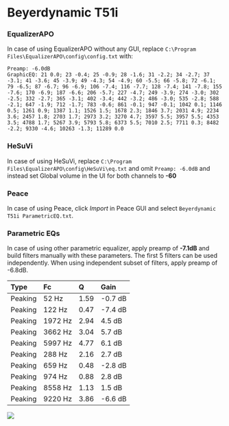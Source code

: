 # Beyerdynamic T51i

### EqualizerAPO
In case of using EqualizerAPO without any GUI, replace `C:\Program Files\EqualizerAPO\config\config.txt`
with:
```
Preamp: -6.0dB
GraphicEQ: 21 0.0; 23 -0.4; 25 -0.9; 28 -1.6; 31 -2.2; 34 -2.7; 37 -3.1; 41 -3.6; 45 -3.9; 49 -4.3; 54 -4.9; 60 -5.5; 66 -5.8; 72 -6.1; 79 -6.5; 87 -6.7; 96 -6.9; 106 -7.4; 116 -7.7; 128 -7.4; 141 -7.8; 155 -7.6; 170 -6.9; 187 -6.6; 206 -5.7; 227 -4.7; 249 -3.9; 274 -3.0; 302 -2.5; 332 -2.7; 365 -3.1; 402 -3.4; 442 -3.2; 486 -3.0; 535 -2.8; 588 -2.1; 647 -1.9; 712 -1.7; 783 -0.6; 861 -0.1; 947 -0.1; 1042 0.1; 1146 0.5; 1261 0.9; 1387 1.1; 1526 1.5; 1678 2.3; 1846 3.7; 2031 4.9; 2234 3.6; 2457 1.8; 2703 1.7; 2973 3.2; 3270 4.7; 3597 5.5; 3957 5.5; 4353 3.5; 4788 1.7; 5267 3.9; 5793 5.8; 6373 5.5; 7010 2.5; 7711 0.3; 8482 -2.2; 9330 -4.6; 10263 -1.3; 11289 0.0
```

### HeSuVi
In case of using HeSuVi, replace `C:\Program Files\EqualizerAPO\config\HeSuVi\eq.txt` and omit `Preamp:
-6.0dB` and instead set Global volume in the UI for both channels to **-60**

### Peace
In case of using Peace, click *Import* in Peace GUI and select `Beyerdynamic T51i ParametricEQ.txt`.

### Parametric EQs
In case of using other parametric equalizer, apply preamp of **-7.1dB** and build filters manually
with these parameters. The first 5 filters can be used independently.
When using independent subset of filters, apply preamp of -6.8dB.

| Type    | Fc      |    Q | Gain    |
|:--------|:--------|:-----|:--------|
| Peaking | 52 Hz   | 1.59 | -0.7 dB |
| Peaking | 122 Hz  | 0.47 | -7.4 dB |
| Peaking | 1972 Hz | 2.94 | 4.5 dB  |
| Peaking | 3662 Hz | 3.04 | 5.7 dB  |
| Peaking | 5997 Hz | 4.77 | 6.1 dB  |
| Peaking | 288 Hz  | 2.16 | 2.7 dB  |
| Peaking | 659 Hz  | 0.48 | -2.8 dB |
| Peaking | 974 Hz  | 0.88 | 2.8 dB  |
| Peaking | 8558 Hz | 1.13 | 1.5 dB  |
| Peaking | 9220 Hz | 3.86 | -6.6 dB |

![](https://raw.githubusercontent.com/jaakkopasanen/AutoEq/master/results/innerfidelity/sbaf-serious/Beyerdynamic%20T51i/Beyerdynamic%20T51i.png)